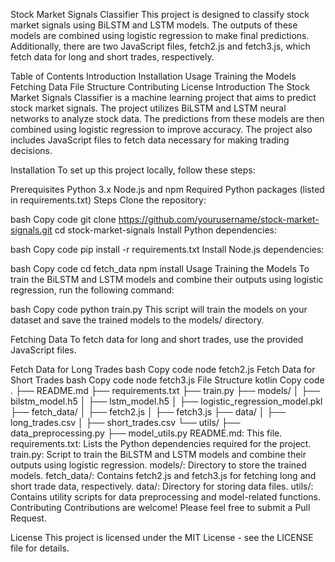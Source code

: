 Stock Market Signals Classifier
This project is designed to classify stock market signals using BiLSTM and LSTM models. The outputs of these models are combined using logistic regression to make final predictions. Additionally, there are two JavaScript files, fetch2.js and fetch3.js, which fetch data for long and short trades, respectively.

Table of Contents
Introduction
Installation
Usage
Training the Models
Fetching Data
File Structure
Contributing
License
Introduction
The Stock Market Signals Classifier is a machine learning project that aims to predict stock market signals. The project utilizes BiLSTM and LSTM neural networks to analyze stock data. The predictions from these models are then combined using logistic regression to improve accuracy. The project also includes JavaScript files to fetch data necessary for making trading decisions.

Installation
To set up this project locally, follow these steps:

Prerequisites
Python 3.x
Node.js and npm
Required Python packages (listed in requirements.txt)
Steps
Clone the repository:

bash
Copy code
git clone https://github.com/yourusername/stock-market-signals.git
cd stock-market-signals
Install Python dependencies:

bash
Copy code
pip install -r requirements.txt
Install Node.js dependencies:

bash
Copy code
cd fetch_data
npm install
Usage
Training the Models
To train the BiLSTM and LSTM models and combine their outputs using logistic regression, run the following command:

bash
Copy code
python train.py
This script will train the models on your dataset and save the trained models to the models/ directory.

Fetching Data
To fetch data for long and short trades, use the provided JavaScript files.

Fetch Data for Long Trades
bash
Copy code
node fetch2.js
Fetch Data for Short Trades
bash
Copy code
node fetch3.js
File Structure
kotlin
Copy code
.
├── README.md
├── requirements.txt
├── train.py
├── models/
│   ├── bilstm_model.h5
│   ├── lstm_model.h5
│   ├── logistic_regression_model.pkl
├── fetch_data/
│   ├── fetch2.js
│   ├── fetch3.js
├── data/
│   ├── long_trades.csv
│   ├── short_trades.csv
└── utils/
    ├── data_preprocessing.py
    ├── model_utils.py
README.md: This file.
requirements.txt: Lists the Python dependencies required for the project.
train.py: Script to train the BiLSTM and LSTM models and combine their outputs using logistic regression.
models/: Directory to store the trained models.
fetch_data/: Contains fetch2.js and fetch3.js for fetching long and short trade data, respectively.
data/: Directory for storing data files.
utils/: Contains utility scripts for data preprocessing and model-related functions.
Contributing
Contributions are welcome! Please feel free to submit a Pull Request.

License
This project is licensed under the MIT License - see the LICENSE file for details.


